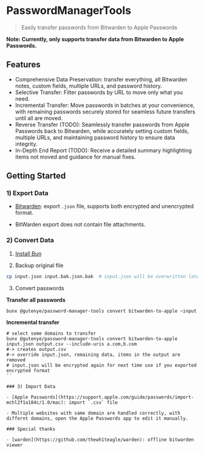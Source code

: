 # PasswordManagerTools

> Easily transfer passwords from Bitwarden to Apple Passwords

**Note: Currently, only supports transfer data from Bitwarden to Apple Passwords.**

## Features

- Comprehensive Data Preservation: transfer everything, all Bitwarden notes, custom fields, multiple URLs, and password history.
- Selective Transfer: Filter passwords by URL to move only what you need.
- Incremental Transfer: Move passwords in batches at your convenience, with remaining passwords securely stored for seamless future transfers until all are moved.
- Reverse Transfer (TODO): Seamlessly transfer passwords from Apple Passwords back to Bitwarden, while accurately setting custom fields, multiple URLs, and maintaining password history to ensure data integrity.
- In-Depth End Report (TODO): Receive a detailed summary highlighting items not moved and guidance for manual fixes.

## Getting Started

### 1) Export Data

- [Bitwarden](https://bitwarden.com/help/export-your-data): export `.json` file, supports both encrypted and unencrypted format.

- BitWarden export does not contain file attachments.

### 2) Convert Data

1. [Install Bun](https://bun.sh/docs/installation)

2. Backup original file

```sh
cp input.json input.bak.json.bak  # input.json will be overwritten later
```

3. Convert passwords

**Transfer all passwords**

```sh
bunx @gutenye/password-manager-tools convert bitwarden-to-apple <input.json> <output.csv>
```

**Incremental transfer**

```
# select some domains to transfer
bunx @gutenye/password-manager-tools convert bitwarden-to-apple input.json output.csv --include-uris a.com,b.com
#-> creates output.csv
#-> override input.json, remaining data, items in the output are removed
# input.json will be encrypted again for next time use if you exported encrypted format
``

### 3) Import Data

- [Apple Passwords](https://support.apple.com/guide/passwords/import-mchl2f1a184c/1.0/mac): import `.csv` file

- Multiple websites with same domain are handled correctly, with differnt domains, open the Apple Passwords app to edit it manually.

### Special thanks

- [warden](https://github.com/thewh1teagle/warden): offline bitwarden viewer
